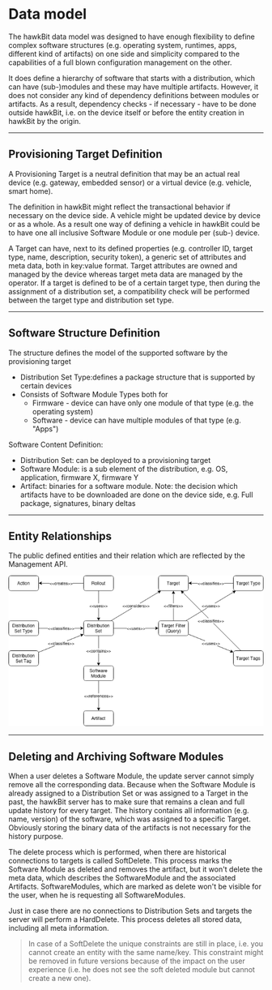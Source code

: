 # Data model
The hawkBit data model was designed to have enough flexibility to define complex software structures (e.g. operating
system, runtimes, apps, different kind of artifacts) on one side and simplicity compared to the capabilities of a full
blown configuration management on the other.
<!--more-->

It does define a hierarchy of software that starts with a distribution, which can have (sub-)modules and these may have
multiple artifacts. However, it does not consider any kind of dependency definitions between modules or artifacts. As a
result, dependency checks - if necessary - have to be done outside hawkBit, i.e. on the device itself or before the
entity creation in hawkBit by the origin.

---

## Provisioning Target Definition

A Provisioning Target is a neutral definition that may be an actual real device (e.g. gateway, embedded sensor) or a
virtual device (e.g. vehicle, smart home).

The definition in hawkBit might reflect the transactional behavior if necessary on the device side. A vehicle might be
updated device by device or as a whole. As a result one way of defining a vehicle in hawkBit could be to have one all
inclusive Software Module or one module per (sub-) device.

A Target can have, next to its defined properties (e.g. controller ID, target type, name, description, security token),
a generic set of attributes and meta data, both in key:value format. Target attributes are owned and managed by the
device whereas target meta data are managed by the operator. If a target is defined to be of a certain target type, then
during the assignment of a distribution set, a compatibility check will be performed between the target type and
distribution set type.

---

## Software Structure Definition

The structure defines the model of the supported software by the provisioning target

- Distribution Set Type:defines a package structure that is supported by certain devices
- Consists of Software Module Types both for
    - Firmware - device can have only one module of that type (e.g. the operating system)
    - Software - device can have multiple modules of that type (e.g. "Apps")

Software Content Definition:

- Distribution Set: can be deployed to a provisioning target
- Software Module: is a sub element of the distribution, e.g. OS, application, firmware X, firmware Y
- Artifact: binaries for a software module. Note: the decision which artifacts have to be downloaded are done on the
  device side, e.g. Full package, signatures, binary deltas

---

## Entity Relationships

The public defined entities and their relation which are reflected by the Management API.

<p align="center">
  <img src="images/domain_model.png" alt="Domain Model Entity Relationship" width="1100"/>
</p>

---

## Deleting and Archiving Software Modules

When a user deletes a Software Module, the update server cannot simply remove all the corresponding data. Because when
the Software Module is already assigned to a Distribution Set or was assigned to a Target in the past, the hawkBit
server has to make sure that remains a clean and full update history for every target. The history contains all
information (e.g. name, version) of the software, which was assigned to a specific Target. Obviously storing the binary
data of the artifacts is not necessary for the history purpose.

The delete process which is performed, when there are historical connections to targets is called SoftDelete. This
process marks the Software Module as deleted and removes the artifact, but it won't delete the meta data, which
describes the SoftwareModule and the associated Artifacts. SoftwareModules, which are marked as delete won't be visible
for the user, when he is requesting all SoftwareModules.

Just in case there are no connections to Distribution Sets and targets the server will perform a HardDelete. This
process deletes all stored data, including all meta information.

> In case of a SoftDelete the unique constraints are still in place, i.e. you cannot create an entity with the same
> name/key. This constraint might be removed in future versions because of the impact on the user experience (i.e. he does
> not see the soft deleted module but cannot create a new one).
